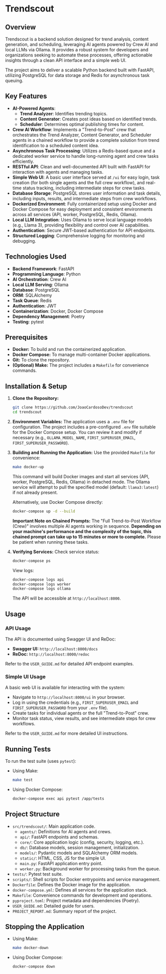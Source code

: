 # Trendscout

## Overview

Trendscout is a backend solution designed for trend analysis, content generation, and scheduling, leveraging AI agents powered by Crew AI and local LLMs via Ollama. It provides a robust system for developers and organizations seeking to automate these processes, offering actionable insights through a clean API interface and a simple web UI.

The project aims to deliver a scalable Python backend built with FastAPI, utilizing PostgreSQL for data storage and Redis for asynchronous task queuing.

## Key Features

*   **AI-Powered Agents**:
    *   **Trend Analyzer**: Identifies trending topics.
    *   **Content Generator**: Creates post ideas based on identified trends.
    *   **Scheduler**: Determines optimal publishing times for content.
*   **Crew AI Workflow**: Implements a "Trend-to-Post" crew that orchestrates the Trend Analyzer, Content Generator, and Scheduler agents in a chained workflow to provide a complete solution from trend identification to a scheduled content idea.
*   **Asynchronous Task Processing**: Utilizes a Redis-based queue and a dedicated worker service to handle long-running agent and crew tasks efficiently.
*   **RESTful API**: Clean and well-documented API built with FastAPI for interaction with agents and managing tasks.
*   **Simple Web UI**: A basic user interface served at `/ui` for easy login, task creation (for both single agents and the full crew workflow), and real-time status tracking, including intermediate steps for crew tasks.
*   **Database Storage**: PostgreSQL stores user information and task details, including inputs, results, and intermediate steps from crew workflows.
*   **Dockerized Environment**: Fully containerized setup using Docker and Docker Compose for easy deployment and consistent environments across all services (API, worker, PostgreSQL, Redis, Ollama).
*   **Local LLM Integration**: Uses Ollama to serve local language models (e.g., Llama 3), providing flexibility and control over AI capabilities.
*   **Authentication**: Secure JWT-based authentication for API endpoints.
*   **Structured Logging**: Comprehensive logging for monitoring and debugging.

## Technologies Used

*   **Backend Framework**: FastAPI
*   **Programming Language**: Python
*   **AI Orchestration**: Crew AI
*   **Local LLM Serving**: Ollama
*   **Database**: PostgreSQL
*   **ORM**: SQLAlchemy
*   **Task Queue**: Redis
*   **Authentication**: JWT
*   **Containerization**: Docker, Docker Compose
*   **Dependency Management**: Poetry
*   **Testing**: pytest

## Prerequisites

*   **Docker:** To build and run the containerized application.
*   **Docker Compose:** To manage multi-container Docker applications.
*   **Git:** To clone the repository.
*   **(Optional) Make:** The project includes a `Makefile` for convenience commands.

## Installation & Setup

1.  **Clone the Repository:**
    ```bash
    git clone https://github.com/JoaoCardosoDev/trendscout
    cd trendscout
    ```

2.  **Environment Variables:**
    The application uses a `.env` file for configuration. The project includes a pre-configured `.env` file suitable for the Docker Compose setup. You can review it and modify if necessary (e.g., `OLLAMA_MODEL_NAME`, `FIRST_SUPERUSER_EMAIL`, `FIRST_SUPERUSER_PASSWORD`).

3.  **Building and Running the Application:**
    Use the provided `Makefile` for convenience:
    ```bash
    make docker-up
    ```
    This command will build Docker images and start all services (API, worker, PostgreSQL, Redis, Ollama) in detached mode. The Ollama service will attempt to pull the specified model (default: `llama3:latest`) if not already present.

    Alternatively, use Docker Compose directly:
    ```bash
    docker-compose up -d --build
    ```

    **Important Note on Chained Prompts:**
    The "Full Trend-to-Post Workflow (Crew)" involves multiple AI agents working in sequence. **Depending on your machine's performance and the complexity of the topic, this chained prompt can take up to 15 minutes or more to complete.** Please be patient when running these tasks.

4.  **Verifying Services:**
    Check service status:
    ```bash
    docker-compose ps
    ```
    View logs:
    ```bash
    docker-compose logs api
    docker-compose logs worker
    docker-compose logs ollama
    ```
    The API will be accessible at `http://localhost:8000`.

## Usage

### API Usage
The API is documented using Swagger UI and ReDoc:
*   **Swagger UI:** `http://localhost:8000/docs`
*   **ReDoc:** `http://localhost:8000/redoc`

Refer to the `USER_GUIDE.md` for detailed API endpoint examples.

### Simple UI Usage
A basic web UI is available for interacting with the system:
*   Navigate to `http://localhost:8000/ui` in your browser.
*   Log in using the credentials (e.g., `FIRST_SUPERUSER_EMAIL` and `FIRST_SUPERUSER_PASSWORD` from your `.env` file).
*   Create tasks for individual agents or the full "Trend-to-Post" crew.
*   Monitor task status, view results, and see intermediate steps for crew workflows.

Refer to the `USER_GUIDE.md` for more detailed UI instructions.

## Running Tests

To run the test suite (uses `pytest`):
*   Using Make:
    ```bash
    make test
    ```
*   Using Docker Compose:
    ```bash
    docker-compose exec api pytest /app/tests
    ```

## Project Structure

*   `src/trendscout/`: Main application code.
    *   `agents/`: Definitions for AI agents and crews.
    *   `api/`: FastAPI endpoints and schemas.
    *   `core/`: Core application logic (config, security, logging, etc.).
    *   `db/`: Database models, session management, initialization.
    *   `models/`: Pydantic models and SQLAlchemy ORM models.
    *   `static/`: HTML, CSS, JS for the simple UI.
    *   `main.py`: FastAPI application entry point.
    *   `worker.py`: Background worker for processing tasks from the queue.
*   `tests/`: Pytest test suite.
*   `scripts/`: Shell scripts for Docker entrypoints and service management.
*   `Dockerfile`: Defines the Docker image for the application.
*   `docker-compose.yml`: Defines all services for the application stack.
*   `Makefile`: Convenience commands for development and operations.
*   `pyproject.toml`: Project metadata and dependencies (Poetry).
*   `USER_GUIDE.md`: Detailed guide for users.
*   `PROJECT_REPORT.md`: Summary report of the project.

## Stopping the Application

*   Using Make:
    ```bash
    make docker-down
    ```
*   Using Docker Compose:
    ```bash
    docker-compose down
    ```
